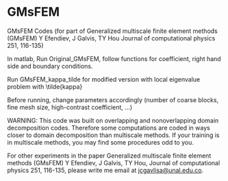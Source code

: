 # GMsFEM
GMsFEM Codes (for part of Generalized multiscale finite element methods (GMsFEM) Y Efendiev, J Galvis, TY Hou Journal of computational physics 251, 116-135)


In matlab,  Run Original_GMsFEM, follow functions for coefficient,
right hand side and boundary conditions.

Run GMsFEM_kappa_tilde for modified version with local
eigenvalue problem with \tilde{kappa}

Before running, change parameters accordingly (number of coarse blocks, fine mesh size, high-contrast coefficient, ...) 

WARNING: This code was built on overlapping and nonoverlapping domain decomposition codes. Therefore some computations are coded in ways closer to domain decomposition than multiscale methods. If your training is in multiscale methods, you may find some procedures odd to you. 

For other experiments in the paper Generalized multiscale finite element methods (GMsFEM)
Y Efendiev, J Galvis, TY Hou,
Journal of computational physics 251, 116-135, please write me
email at jcgavlisa@unal.edu.co.
